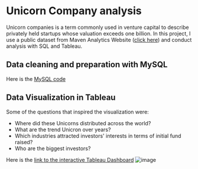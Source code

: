 # Unicorn Company analysis
Unicorn companies is a term commonly used in venture capital to describe privately held startups whose valuation exceeds one billion. In this project, I use a public dataset from Maven Analytics Website ([click here](https://www.mavenanalytics.io)) and conduct analysis with SQL and Tableau.

## Data cleaning and preparation with MySQL
Here is the [MySQL code](https://github.com/Lydialinnn/Unicorn-Companies-analysis/blob/main/data%20cleaning.sql)

## Data Visualization in Tableau
Some of the questions that inspired the visualization were:

- Where did these Unicorns distributed across the world? <br>
- What are the trend Unicron over years? <br>
- Which industries attracted investors' interests in terms of initial fund raised? <br>
- Who are the biggest investors? <br>

Here is the [link to the interactive Tableau Dashboard](https://public.tableau.com/app/profile/zhengyan.lydia.lin/viz/UnicornCompainesDashboard/Dashboard1)
![image](https://user-images.githubusercontent.com/104262190/208797566-8d0e0cd8-ca8e-4ec3-9847-2a010a945391.png)
